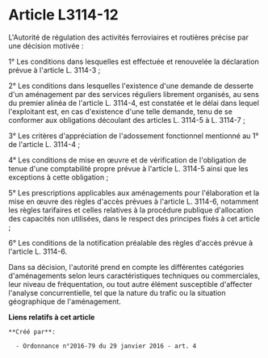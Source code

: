# Article L3114-12

L'Autorité de régulation des activités ferroviaires et routières précise par une décision motivée : 

1° Les conditions dans lesquelles est effectuée et renouvelée la déclaration prévue à l'article L. 3114-3 ; 

2° Les conditions dans lesquelles l'existence d'une demande de desserte d'un aménagement par des services réguliers librement
organisés, au sens du premier alinéa de l'article L. 3114-4, est constatée et le délai dans lequel l'exploitant est, en cas
d'existence d'une telle demande, tenu de se conformer aux obligations découlant des articles L. 3114-5 à L. 3114-7 ; 

3° Les critères d'appréciation de l'adossement fonctionnel mentionné au 1° de l'article L. 3114-4 ; 

4° Les conditions de mise en œuvre et de vérification de l'obligation de tenue d'une comptabilité propre prévue à l'article
L. 3114-5 ainsi que les exceptions à cette obligation ; 

5° Les prescriptions applicables aux aménagements pour l'élaboration et la mise en œuvre des règles d'accès prévues à
l'article L. 3114-6, notamment les règles tarifaires et celles relatives à la procédure publique d'allocation des capacités
non utilisées, dans le respect des principes fixés à cet article ; 

6° Les conditions de la notification préalable des règles d'accès prévue à l'article L. 3114-6. 

Dans sa décision, l'autorité prend en compte les différentes catégories d'aménagements selon leurs caractéristiques
techniques ou commerciales, leur niveau de fréquentation, ou tout autre élément susceptible d'affecter l'analyse
concurrentielle, tel que la nature du trafic ou la situation géographique de l'aménagement.

**Liens relatifs à cet article**

	**Créé par**:

	  - Ordonnance n°2016-79 du 29 janvier 2016 - art. 4
